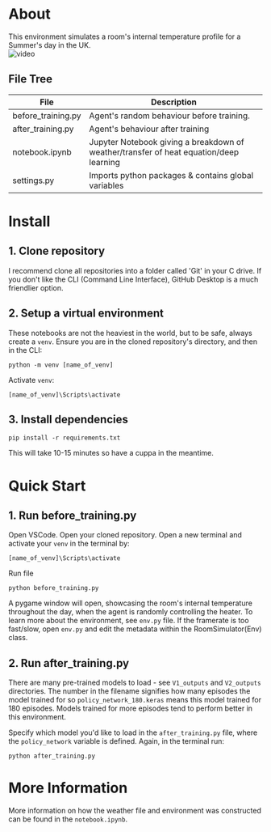 # About
This environment simulates a room's internal temperature profile for a Summer's day in the UK. <br>
![video](https://github.com/user-attachments/assets/1e1bec25-cbab-471a-9d44-ac399b4c8b24)

## File Tree

| File     | Description     | 
|--------------|--------------|
| before_training.py | Agent's random behaviour before training. | 
| after_training.py | Agent's behaviour after training |
| notebook.ipynb | Jupyter Notebook giving a breakdown of weather/transfer of heat equation/deep learning | 
| settings.py | Imports python packages & contains global variables | 

# Install
## 1. Clone repository
I recommend clone all repositories into a folder called 'Git' in your C drive. If you don't like the CLI (Command Line Interface), GitHub Desktop is a much friendlier option.

## 2. Setup a virtual environment
These notebooks are not the heaviest in the world, but to be safe, always create a `venv`. Ensure you are in the cloned repository's directory, and then in the CLI:
```
python -m venv [name_of_venv]
```
Activate `venv`:
```
[name_of_venv]\Scripts\activate
```

## 3. Install dependencies
```
pip install -r requirements.txt
```
This will take 10-15 minutes so have a cuppa in the meantime.

# Quick Start
## 1. Run before_training.py
Open VSCode. Open your cloned repository. Open a new terminal and activate your `venv` in the terminal by:
```
[name_of_venv]\Scripts\activate
```
Run file
```
python before_training.py
```
A pygame window will open, showcasing the room's internal temperature throughout the day, when the agent is randomly controlling the heater. To learn more about the environment, see `env.py` file. If the framerate is too fast/slow, open `env.py` and edit the metadata within the RoomSimulator(Env) class.

## 2. Run after_training.py
There are many pre-trained models to load - see `V1_outputs` and `V2_outputs` directories. The number in the filename signifies how many episodes the model trained for so `policy_network_180.keras` means this model trained for 180 episodes. Models trained for more episodes tend to perform better in this environment.

Specify which model you'd like to load in the `after_training.py` file, where the `policy_network` variable is defined. Again, in the terminal run:
```
python after_training.py
```

# More Information
More information on how the weather file and environment was constructed can be found in the `notebook.ipynb`.
